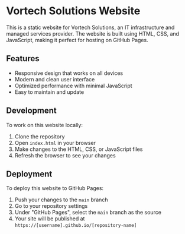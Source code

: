 # Vortech Solutions Website

This is a static website for Vortech Solutions, an IT infrastructure and managed services provider. The website is built using HTML, CSS, and JavaScript, making it perfect for hosting on GitHub Pages.

## Features

- Responsive design that works on all devices
- Modern and clean user interface
- Optimized performance with minimal JavaScript
- Easy to maintain and update

## Development

To work on this website locally:

1. Clone the repository
2. Open `index.html` in your browser
3. Make changes to the HTML, CSS, or JavaScript files
4. Refresh the browser to see your changes

## Deployment

To deploy this website to GitHub Pages:

1. Push your changes to the `main` branch
2. Go to your repository settings
3. Under "GitHub Pages", select the `main` branch as the source
4. Your site will be published at `https://[username].github.io/[repository-name]`